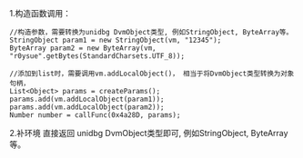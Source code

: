 
1.构造函数调用：

```
//构造参数，需要转换为unidbg DvmObject类型, 例如StringObject, ByteArray等。
StringObject param1 = new StringObject(vm, "12345");
ByteArray param2 = new ByteArray(vm, "r0ysue".getBytes(StandardCharsets.UTF_8));

//添加到list时，需要调用vm.addLocalObject()， 相当于将DvmObject类型转换为对象句柄，
List<Object> params = createParams();
params.add(vm.addLocalObject(param1));
params.add(vm.addLocalObject(param2));
Number number = callFunc(0x4a28D, params);

```


2.补环境
直接返回 unidbg DvmObject类型即可, 例如StringObject, ByteArray等。

